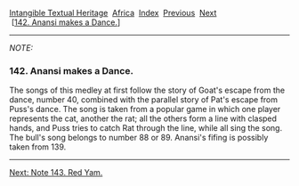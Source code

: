 [Intangible Textual Heritage](../../index)  [Africa](../index) 
[Index](index)  [Previous](jas141n)  [Next](jas143n)   
 \[[142. Anansi makes a Dance.](jas142)\]

------------------------------------------------------------------------

*NOTE:* 

### 142. Anansi makes a Dance.

The songs of this medley at first follow the story of Goat's escape from
the dance, number 40, combined with the parallel story of Pat's escape
from Puss's dance. The song is taken from a popular game in which one
player represents the cat, another the rat; all the others form a line
with clasped hands, and Puss tries to catch Rat through the line, while
all sing the song. The bull's song belongs to number 88 or 89. Anansi's
fifing is possibly taken from 139.

------------------------------------------------------------------------

[Next: Note 143. Red Yam.](jas143n)
